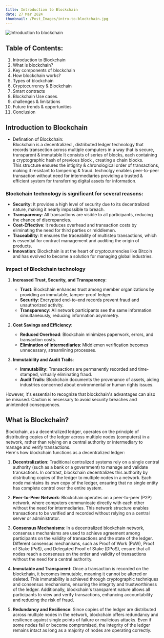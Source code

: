 ```yaml
---
title: Introduction to Blockchain
date: 27 Mar 2024
thumbnail: /Post_Images/intro-to-blockchain.jpg
---
```


![Introduction to blockchain](/Post_Images/intro-to-blockchain.jpg)

## Table of Contents:
1. Introduction to Blockchain
2. What is blockchain?
3. Key components of blockchain
4. How blockchain works?
5. Types of blockchain
6. Cryptocurrency & Blockchain
7. Smart contracts
8. Blockchain Use cases.
9. challenges & limitations
10. Future trends & opportunities
11. Conclusion

## Introduction to Blockchain
- Defination of Blockchain:\
  Blockchain is a decentralized , distributed ledger technology that records transection across multiple   computers in a way  that is secure, transparent & immutable It consists of series of blocks, each containing a cryptographic hash of previous block , creating a chain blocks. \
  This structure ensures the intigrity & chronological order of transactions, making it resistant to tampering & fraud. 
  technolgy enables peer-to-peer transaction without need for intermediaries providing a trusted & efficient system for transferring digital assets for information.

### Blockchain technology is significant for several reasons:

- **Security**: It provides a high level of security due to its decentralized nature, making it nearly impossible to breach.
- **Transparency**: All transactions are visible to all participants, reducing the chance of discrepancies.
- **Cost-Effective**: It reduces overhead and transaction costs by eliminating the need for third parties or middlemen.
- **Traceability**: It ensures the traceability of multistep transactions, which is essential for contract management and auditing the origin of products.
- **Innovation**: Blockchain is at the heart of cryptocurrencies like Bitcoin and has evolved to become a solution for managing global industries.

### Impact of Blockchain technology 

1. **Increased Trust, Security, and Transparency**:
   - **Trust**: Blockchain enhances trust among member organizations by providing an immutable, tamper-proof ledger.
   - **Security**: Encrypted end-to-end records prevent fraud and unauthorized activity.
   - **Transparency**: All network participants see the same information simultaneously, reducing information asymmetry.

2. **Cost Savings and Efficiency**:
   - **Reduced Overhead**: Blockchain minimizes paperwork, errors, and transaction costs.
   - **Elimination of Intermediaries**: Middlemen verification becomes unnecessary, streamlining processes.

3. **Immutability and Audit Trails**:
   - **Immutability**: Transactions are permanently recorded and time-stamped, virtually eliminating fraud.
   - **Audit Trails**: Blockchain documents the provenance of assets, aiding industries concerned about environmental or human rights issues.

However, it's essential to recognize that blockchain's advantages can also be misused. Caution is necessary to avoid security breaches and unintended consequences.

## What is Blockchain?
Blockchain, as a decentralized ledger, operates on the principle of distributing copies of the ledger across multiple nodes (computers) in a network, rather than relying on a central authority or intermediary to manage and verify transactions.\
Here's how blockchain functions as a decentralized ledger:

1. **Decentralization**: Traditional centralized systems rely on a single central authority (such as a bank or a government) to manage and validate transactions. In contrast, blockchain decentralizes this authority by distributing copies of the ledger to multiple nodes in a network. Each node maintains its own copy of the ledger, ensuring that no single entity has complete control over the entire system.

2. **Peer-to-Peer Network**: Blockchain operates on a peer-to-peer (P2P) network, where computers communicate directly with each other without the need for intermediaries. This network structure enables transactions to be verified and recorded without relying on a central server or administrator.

3. **Consensus Mechanisms**: In a decentralized blockchain network, consensus mechanisms are used to achieve agreement among participants on the validity of transactions and the state of the ledger. Different consensus mechanisms, such as Proof of Work (PoW), Proof of Stake (PoS), and Delegated Proof of Stake (DPoS), ensure that all nodes reach a consensus on the order and validity of transactions without the need for a central authority.

4. **Immutable and Transparent**: Once a transaction is recorded on the blockchain, it becomes immutable, meaning it cannot be altered or deleted. This immutability is achieved through cryptographic techniques and consensus mechanisms, ensuring the integrity and trustworthiness of the ledger. Additionally, blockchain's transparent nature allows all participants to view and verify transactions, enhancing accountability and reducing the risk of fraud.

5. **Redundancy and Resilience**: Since copies of the ledger are distributed across multiple nodes in the network, blockchain offers redundancy and resilience against single points of failure or malicious attacks. Even if some nodes fail or become compromised, the integrity of the ledger remains intact as long as a majority of nodes are operating correctly.

